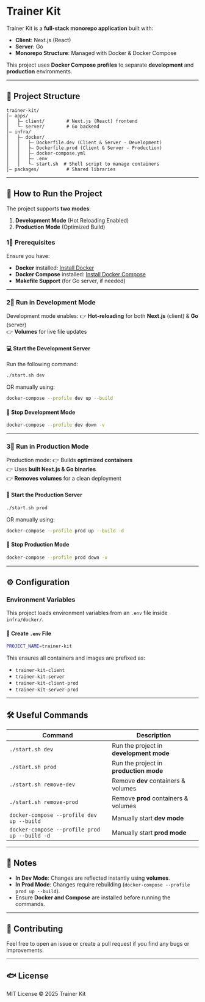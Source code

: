 # Trainer Kit

Trainer Kit is a **full-stack monorepo application** built with:

- **Client**: Next.js (React)
- **Server**: Go
- **Monorepo Structure**: Managed with Docker & Docker Compose

This project uses **Docker Compose profiles** to separate **development** and **production** environments.

---

## **📂 Project Structure**

```
trainer-kit/
│️— apps/
│   ├️— client/        # Next.js (React) frontend
│   └️— server/        # Go backend
│️— infra/
│   ├️— docker/
│   │   ├️— Dockerfile.dev (Client & Server - Development)
│   │   ├️— Dockerfile.prod (Client & Server - Production)
│   │   ├️— docker-compose.yml
│   │   ├️— .env
│   │   └️— start.sh  # Shell script to manage containers
│️— packages/          # Shared libraries
```

---

## **🚀 How to Run the Project**

The project supports **two modes**:

1. **Development Mode** (Hot Reloading Enabled)
2. **Production Mode** (Optimized Build)

### **1⃣ Prerequisites**

Ensure you have:

- **Docker** installed: [Install Docker](https://docs.docker.com/get-docker/)
- **Docker Compose** installed: [Install Docker Compose](https://docs.docker.com/compose/install/)
- **Makefile Support** (for Go server, if needed)

---

### **2⃣ Run in Development Mode**

Development mode enables: 👉 **Hot-reloading** for both **Next.js** (client) & **Go** (server)\
👉 **Volumes** for live file updates

#### **💻 Start the Development Server**

Run the following command:

```sh
./start.sh dev
```

OR manually using:

```sh
docker-compose --profile dev up --build
```

#### **📛 Stop Development Mode**

```sh
docker-compose --profile dev down -v
```

---

### **3⃣ Run in Production Mode**

Production mode:
👉 Builds **optimized containers**\
👉 Uses **built Next.js & Go binaries**\
👉 **Removes volumes** for a clean deployment

#### **🚀 Start the Production Server**

```sh
./start.sh prod
```

OR manually using:

```sh
docker-compose --profile prod up --build -d
```

#### **📛 Stop Production Mode**

```sh
docker-compose --profile prod down -v
```

---

## **⚙️ Configuration**

### **Environment Variables**

This project loads environment variables from an `.env` file inside `infra/docker/`.

#### **📄 Create `.env` File**

```sh
PROJECT_NAME=trainer-kit
```

This ensures all containers and images are prefixed as:

- `trainer-kit-client`
- `trainer-kit-server`
- `trainer-kit-client-prod`
- `trainer-kit-server-prod`

---

## **🛠️ Useful Commands**

| Command                                       | Description                             |
| --------------------------------------------- | --------------------------------------- |
| `./start.sh dev`                              | Run the project in **development mode** |
| `./start.sh prod`                             | Run the project in **production mode**  |
| `./start.sh remove-dev`                       | Remove **dev** containers & volumes     |
| `./start.sh remove-prod`                      | Remove **prod** containers & volumes    |
| `docker-compose --profile dev up --build`     | Manually start **dev mode**             |
| `docker-compose --profile prod up --build -d` | Manually start **prod mode**            |

---

## **📝 Notes**

- **In Dev Mode**: Changes are reflected instantly using **volumes**.
- **In Prod Mode**: Changes require rebuilding (`docker-compose --profile prod up --build`).
- Ensure **Docker and Compose** are installed before running the commands.

---

## **🤝 Contributing**

Feel free to open an issue or create a pull request if you find any bugs or improvements.

---

## **🐟 License**

MIT License © 2025 Trainer Kit
